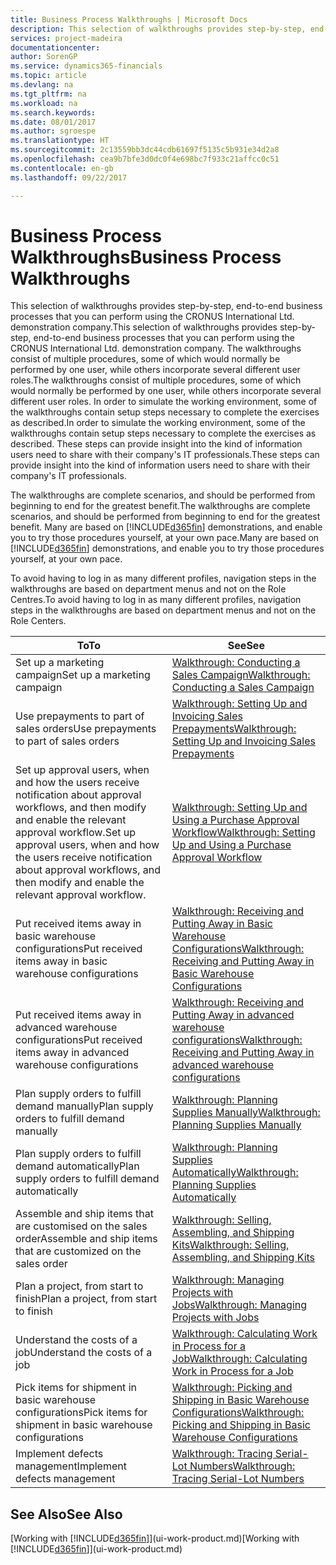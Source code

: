 ```yaml
---
title: Business Process Walkthroughs | Microsoft Docs
description: This selection of walkthroughs provides step-by-step, end-to-end business processes that you can perform using the CRONUS International Ltd. demonstration company. The walkthroughs consist of multiple procedures, some of which would normally be performed by one user, while others incorporate several different user roles. In order to simulate the working environment, some of the walkthroughs contain setup steps necessary to complete the exercises as described. These steps can provide insight into the kind of information users need to share with their company's IT professionals.
services: project-madeira
documentationcenter: 
author: SorenGP
ms.service: dynamics365-financials
ms.topic: article
ms.devlang: na
ms.tgt_pltfrm: na
ms.workload: na
ms.search.keywords: 
ms.date: 08/01/2017
ms.author: sgroespe
ms.translationtype: HT
ms.sourcegitcommit: 2c13559bb3dc44cdb61697f5135c5b931e34d2a8
ms.openlocfilehash: cea9b7bfe3d0dc0f4e698bc7f933c21affcc0c51
ms.contentlocale: en-gb
ms.lasthandoff: 09/22/2017

---
```

# <a name="business-process-walkthroughs"></a><span data-ttu-id="7956c-106">Business Process Walkthroughs</span><span class="sxs-lookup"><span data-stu-id="7956c-106">Business Process Walkthroughs</span></span>
<span data-ttu-id="7956c-107">This selection of walkthroughs provides step-by-step, end-to-end business processes that you can perform using the CRONUS International Ltd. demonstration company.</span><span class="sxs-lookup"><span data-stu-id="7956c-107">This selection of walkthroughs provides step-by-step, end-to-end business processes that you can perform using the CRONUS International Ltd. demonstration company.</span></span> <span data-ttu-id="7956c-108">The walkthroughs consist of multiple procedures, some of which would normally be performed by one user, while others incorporate several different user roles.</span><span class="sxs-lookup"><span data-stu-id="7956c-108">The walkthroughs consist of multiple procedures, some of which would normally be performed by one user, while others incorporate several different user roles.</span></span> <span data-ttu-id="7956c-109">In order to simulate the working environment, some of the walkthroughs contain setup steps necessary to complete the exercises as described.</span><span class="sxs-lookup"><span data-stu-id="7956c-109">In order to simulate the working environment, some of the walkthroughs contain setup steps necessary to complete the exercises as described.</span></span> <span data-ttu-id="7956c-110">These steps can provide insight into the kind of information users need to share with their company's IT professionals.</span><span class="sxs-lookup"><span data-stu-id="7956c-110">These steps can provide insight into the kind of information users need to share with their company's IT professionals.</span></span>  

 <span data-ttu-id="7956c-111">The walkthroughs are complete scenarios, and should be performed from beginning to end for the greatest benefit.</span><span class="sxs-lookup"><span data-stu-id="7956c-111">The walkthroughs are complete scenarios, and should be performed from beginning to end for the greatest benefit.</span></span> <span data-ttu-id="7956c-112">Many are based on [!INCLUDE[d365fin](includes/d365fin_md.md)] demonstrations, and enable you to try those procedures yourself, at your own pace.</span><span class="sxs-lookup"><span data-stu-id="7956c-112">Many are based on [!INCLUDE[d365fin](includes/d365fin_md.md)] demonstrations, and enable you to try those procedures yourself, at your own pace.</span></span>  

 <span data-ttu-id="7956c-113">To avoid having to log in as many different profiles, navigation steps in the walkthroughs are based on department menus and not on the Role Centres.</span><span class="sxs-lookup"><span data-stu-id="7956c-113">To avoid having to log in as many different profiles, navigation steps in the walkthroughs are based on department menus and not on the Role Centers.</span></span>  

|<span data-ttu-id="7956c-114">To</span><span class="sxs-lookup"><span data-stu-id="7956c-114">To</span></span>|<span data-ttu-id="7956c-115">See</span><span class="sxs-lookup"><span data-stu-id="7956c-115">See</span></span>|  
|--------|---------|  
|<span data-ttu-id="7956c-116">Set up a marketing campaign</span><span class="sxs-lookup"><span data-stu-id="7956c-116">Set up a marketing campaign</span></span>|[<span data-ttu-id="7956c-117">Walkthrough: Conducting a Sales Campaign</span><span class="sxs-lookup"><span data-stu-id="7956c-117">Walkthrough: Conducting a Sales Campaign</span></span>](walkthrough-conducting-a-sales-campaign.md)|  
|<span data-ttu-id="7956c-118">Use prepayments to part of sales orders</span><span class="sxs-lookup"><span data-stu-id="7956c-118">Use prepayments to part of sales orders</span></span>|[<span data-ttu-id="7956c-119">Walkthrough: Setting Up and Invoicing Sales Prepayments</span><span class="sxs-lookup"><span data-stu-id="7956c-119">Walkthrough: Setting Up and Invoicing Sales Prepayments</span></span>](walkthrough-setting-up-and-invoicing-sales-prepayments.md)|  
|<span data-ttu-id="7956c-120">Set up approval users, when and how the users receive notification about approval workflows, and then modify and enable the relevant approval workflow.</span><span class="sxs-lookup"><span data-stu-id="7956c-120">Set up approval users, when and how the users receive notification about approval workflows, and then modify and enable the relevant approval workflow.</span></span>|[<span data-ttu-id="7956c-121">Walkthrough: Setting Up and Using a Purchase Approval Workflow</span><span class="sxs-lookup"><span data-stu-id="7956c-121">Walkthrough: Setting Up and Using a Purchase Approval Workflow</span></span>](walkthrough-setting-up-and-using-a-purchase-approval-workflow.md)|  
|<span data-ttu-id="7956c-122">Put received items away in basic warehouse configurations</span><span class="sxs-lookup"><span data-stu-id="7956c-122">Put received items away in basic warehouse configurations</span></span>|[<span data-ttu-id="7956c-123">Walkthrough: Receiving and Putting Away in Basic Warehouse Configurations</span><span class="sxs-lookup"><span data-stu-id="7956c-123">Walkthrough: Receiving and Putting Away in Basic Warehouse Configurations</span></span>](walkthrough-receiving-and-putting-away-in-basic-warehousing.md)|  
|<span data-ttu-id="7956c-124">Put received items away in advanced warehouse configurations</span><span class="sxs-lookup"><span data-stu-id="7956c-124">Put received items away in advanced warehouse configurations</span></span>|[<span data-ttu-id="7956c-125">Walkthrough: Receiving and Putting Away in advanced warehouse configurations</span><span class="sxs-lookup"><span data-stu-id="7956c-125">Walkthrough: Receiving and Putting Away in advanced warehouse configurations</span></span>](walkthrough-receiving-and-putting-away-in-advanced-warehousing.md)|  
|<span data-ttu-id="7956c-126">Plan supply orders to fulfill demand manually</span><span class="sxs-lookup"><span data-stu-id="7956c-126">Plan supply orders to fulfill demand manually</span></span>|[<span data-ttu-id="7956c-127">Walkthrough: Planning Supplies Manually</span><span class="sxs-lookup"><span data-stu-id="7956c-127">Walkthrough: Planning Supplies Manually</span></span>](walkthrough-planning-supplies-manually.md)|  
|<span data-ttu-id="7956c-128">Plan supply orders to fulfill demand automatically</span><span class="sxs-lookup"><span data-stu-id="7956c-128">Plan supply orders to fulfill demand automatically</span></span>|[<span data-ttu-id="7956c-129">Walkthrough: Planning Supplies Automatically</span><span class="sxs-lookup"><span data-stu-id="7956c-129">Walkthrough: Planning Supplies Automatically</span></span>](walkthrough-planning-supplies-automatically.md)|  
|<span data-ttu-id="7956c-130">Assemble and ship items that are customised on the sales order</span><span class="sxs-lookup"><span data-stu-id="7956c-130">Assemble and ship items that are customized on the sales order</span></span>|[<span data-ttu-id="7956c-131">Walkthrough: Selling, Assembling, and Shipping Kits</span><span class="sxs-lookup"><span data-stu-id="7956c-131">Walkthrough: Selling, Assembling, and Shipping Kits</span></span>](walkthrough-selling-assembling-and-shipping-kits.md)|  
|<span data-ttu-id="7956c-132">Plan a project, from start to finish</span><span class="sxs-lookup"><span data-stu-id="7956c-132">Plan a project, from start to finish</span></span>|[<span data-ttu-id="7956c-133">Walkthrough: Managing Projects with Jobs</span><span class="sxs-lookup"><span data-stu-id="7956c-133">Walkthrough: Managing Projects with Jobs</span></span>](walkthrough-managing-projects-with-jobs.md)|  
|<span data-ttu-id="7956c-134">Understand the costs of a job</span><span class="sxs-lookup"><span data-stu-id="7956c-134">Understand the costs of a job</span></span>|[<span data-ttu-id="7956c-135">Walkthrough: Calculating Work in Process for a Job</span><span class="sxs-lookup"><span data-stu-id="7956c-135">Walkthrough: Calculating Work in Process for a Job</span></span>](walkthrough-calculating-work-in-process-for-a-job.md)|  
|<span data-ttu-id="7956c-136">Pick items for shipment in basic warehouse configurations</span><span class="sxs-lookup"><span data-stu-id="7956c-136">Pick items for shipment in basic warehouse configurations</span></span>|[<span data-ttu-id="7956c-137">Walkthrough: Picking and Shipping in Basic Warehouse Configurations</span><span class="sxs-lookup"><span data-stu-id="7956c-137">Walkthrough: Picking and Shipping in Basic Warehouse Configurations</span></span>](walkthrough-picking-and-shipping-in-basic-warehousing.md)|  
|<span data-ttu-id="7956c-138">Implement defects management</span><span class="sxs-lookup"><span data-stu-id="7956c-138">Implement defects management</span></span>|[<span data-ttu-id="7956c-139">Walkthrough: Tracing Serial-Lot Numbers</span><span class="sxs-lookup"><span data-stu-id="7956c-139">Walkthrough: Tracing Serial-Lot Numbers</span></span>](walkthrough-tracing-serial-lot-numbers.md)|  

## <a name="see-also"></a><span data-ttu-id="7956c-140">See Also</span><span class="sxs-lookup"><span data-stu-id="7956c-140">See Also</span></span>
<span data-ttu-id="7956c-141">[Working with [!INCLUDE[d365fin](includes/d365fin_md.md)]](ui-work-product.md)</span><span class="sxs-lookup"><span data-stu-id="7956c-141">[Working with [!INCLUDE[d365fin](includes/d365fin_md.md)]](ui-work-product.md)</span></span>  

